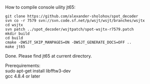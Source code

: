 How to compile console uility jt65:

```
git clone https://github.com/alexander-sholohov/spot_decoder
svn co -r 7579 svn://svn.code.sf.net/p/wsjt/wsjt/branches/wsjtx
cd wsjtx
svn patch ../spot_decoder/wsjtpatch/spot-wsjtx-r7579.patch 
mkdir build
cd build
cmake -DWSJT_SKIP_MANPAGES=ON -DWSJT_GENERATE_DOCS=OFF ..
make jt65
```

Done. Please find jt65 at current directory.  

Prerequirements:  
sudo apt-get install libfftw3-dev  
gcc 4.8.4 or later
